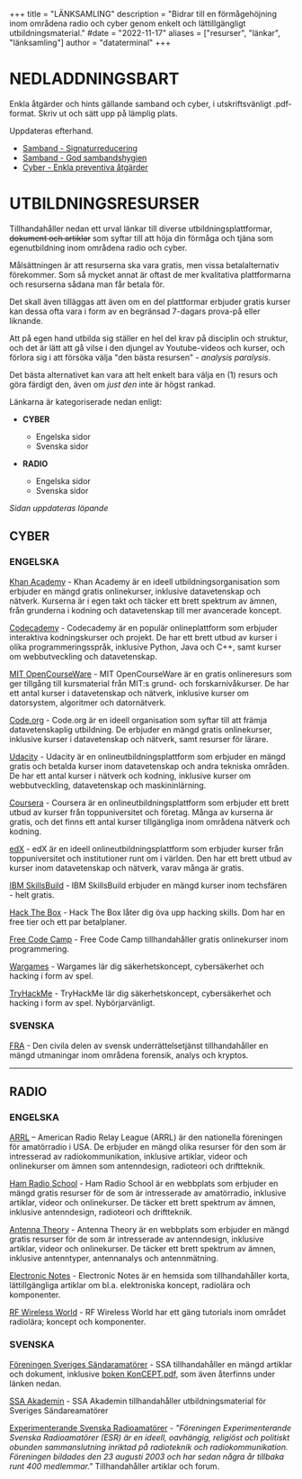 +++
title = "LÄNKSAMLING"
description = "Bidrar till en förmågehöjning inom områdena radio och cyber genom enkelt och lättillgängligt utbildningsmaterial."
#date = "2022-11-17"
aliases = ["resurser", "länkar", "länksamling"]
author = "dataterminal"
+++
# NEDLADDNINGSBART

Enkla åtgärder och hints gällande samband och cyber, i utskriftsvänligt .pdf-format. 
Skriv ut och sätt upp på lämplig plats. 

Uppdateras efterhand.

* [Samband - Signaturreducering](/documents/samband-signaturreducering-printable.pdf)
* [Samband - God sambandshygien](/documents/samband-god-sambandshygien-printable.pdf)
* [Cyber - Enkla preventiva åtgärder](/documents/cyber-enkla-preventiva-atgarder-printable.pdf)

# UTBILDNINGSRESURSER

Tillhandahåller nedan ett urval länkar till diverse utbildningsplattformar, ~~dokument och artiklar~~ som syftar till att höja din förmåga och tjäna som egenutbildning inom områdena radio och cyber. 

Målsättningen är att resurserna ska vara gratis, men vissa betalalternativ förekommer. Som så mycket annat är oftast de mer kvalitativa plattformarna och resurserna sådana man får betala för.

Det skall även tilläggas att även om en del plattformar erbjuder gratis kurser kan dessa ofta vara i form av  en begränsad 7-dagars prova-på eller liknande. 

Att på egen hand utbilda sig ställer en hel del krav på disciplin och struktur, och det är lätt att gå vilse i den djungel av Youtube-videos och kurser, och förlora sig i att försöka välja "den bästa resursen" - *analysis paralysis*. 

Det bästa alternativet kan vara att helt enkelt bara välja en (1) resurs och göra färdigt den, även om *just den* inte är högst rankad.

Länkarna är kategoriserade nedan enligt:

* **CYBER**
    - Engelska sidor
    - Svenska sidor

* **RADIO** 
    - Engelska sidor
    - Svenska sidor

*Sidan uppdateras löpande*  

## CYBER

### ENGELSKA  

[Khan Academy](https://www.khanacademy.org/) - Khan Academy är en ideell utbildningsorganisation som erbjuder en mängd gratis onlinekurser, inklusive datavetenskap och nätverk. Kurserna är i egen takt och täcker ett brett spektrum av ämnen, från grunderna i kodning och datavetenskap till mer avancerade koncept.

[Codecademy](https://www.codecademy.com/) - Codecademy är en populär onlineplattform som erbjuder interaktiva kodningskurser och projekt. De har ett brett utbud av kurser i olika programmeringsspråk, inklusive Python, Java och C++, samt kurser om webbutveckling och datavetenskap.

[MIT OpenCourseWare](https://ocw.mit.edu/) - MIT OpenCourseWare är en gratis onlineresurs som ger tillgång till kursmaterial från MIT:s grund- och forskarnivåkurser. De har ett antal kurser i datavetenskap och nätverk, inklusive kurser om datorsystem, algoritmer och datornätverk.

[Code.org](https://code.org/) - Code.org är en ideell organisation som syftar till att främja datavetenskaplig utbildning. De erbjuder en mängd gratis onlinekurser, inklusive kurser i datavetenskap och nätverk, samt resurser för lärare.

[Udacity](https://www.udacity.com/) - Udacity är en onlineutbildningsplattform som erbjuder en mängd gratis och betalda kurser inom datavetenskap och andra tekniska områden. De har ett antal kurser i nätverk och kodning, inklusive kurser om webbutveckling, datavetenskap och maskininlärning.

[Coursera](https://www.coursera.org/) - Coursera är en onlineutbildningsplattform som erbjuder ett brett utbud av kurser från toppuniversitet och företag. Många av kurserna är gratis, och det finns ett antal kurser tillgängliga inom områdena nätverk och kodning.

[edX](https://www.edx.org/) - edX är en ideell onlineutbildningsplattform som erbjuder kurser från toppuniversitet och institutioner runt om i världen. Den har ett brett utbud av kurser inom datavetenskap och nätverk, varav många är gratis.

[IBM SkillsBuild](https://skillsbuild.org/) - IBM SkillsBuild erbjuder en mängd kurser inom techsfären - helt gratis.

[Hack The Box](https://www.hackthebox.com/) - Hack The Box låter dig öva upp hacking skills. Dom har en free tier och ett par betalplaner.

[Free Code Camp](https://www.freecodecamp.org/) - Free Code Camp tillhandahåller gratis onlinekurser inom programmering.

[Wargames](https://overthewire.org/wargames/) - Wargames lär dig säkerhetskoncept, cybersäkerhet och hacking i form av spel.

[TryHackMe](https://tryhackme.com/) - TryHackMe lär dig säkerhetskoncept, cybersäkerhet och hacking i form av spel. Nybörjarvänligt. 

### SVENSKA

[FRA](https://challenge.fra.se/) - Den civila delen av svensk underrättelsetjänst tillhandahåller en mängd utmaningar inom områdena forensik, analys och kryptos.

---



## RADIO 

### ENGELSKA

[ARRL](https://www.arrl.org/) – American Radio Relay League (ARRL) är den nationella föreningen för amatörradio i USA. De erbjuder en mängd olika resurser för den som är intresserad av radiokommunikation, inklusive artiklar, videor och onlinekurser om ämnen som antenndesign, radioteori och driftteknik.

[Ham Radio School](https://www.hamradioschool.com/) - Ham Radio School är en webbplats som erbjuder en mängd gratis resurser för de som är intresserade av amatörradio, inklusive artiklar, videor och onlinekurser. De täcker ett brett spektrum av ämnen, inklusive antenndesign, radioteori och driftteknik.

[Antenna Theory](https://www.antenna-theory.com/m/index.php) - Antenna Theory är en webbplats som erbjuder en mängd gratis resurser för de som är intresserade av antenndesign, inklusive artiklar, videor och onlinekurser. De täcker ett brett spektrum av ämnen, inklusive antenntyper, antennanalys och antennmätning.

[Electronic Notes](https://www.electronics-notes.com/) - Electronic Notes är en hemsida som tillhandahåller korta, lättillgängliga artiklar om bl.a. elektroniska koncept, radiolära och komponenter. 

[RF Wireless World](https://www.rfwireless-world.com/Tutorials/) - RF Wireless World har ett gäng tutorials inom området radiolära; koncept och komponenter.

### SVENSKA

[Föreningen Sveriges Sändaramatörer](https://www.ssa.se/) - SSA tillhandahåller en mängd artiklar och dokument, inklusive [boken KonCEPT.pdf](https://github.com/SverigesSandareamatorer/SSA-Akademin/releases/download/v2.5.0/koncept.2.5.0+37e2eb4.pdf), som även återfinns under länken nedan.

[SSA Akademin](https://akademin.ssa.se/) - SSA Akademin tillhandahåller utbildningsmaterial för Sveriges Sändareamatörer

[Experimenterande Svenska Radioamatörer](https://www.esr.se/) - *"Föreningen Experimenterande Svenska Radioamatörer (ESR) är en ideell, oavhängig, religiöst och politiskt obunden sammanslutning inriktad på radioteknik och radiokommunikation. Föreningen bildades den 23 augusti 2003 och har sedan några år tillbaka runt 400 medlemmar."* Tillhandahåller artiklar och forum.
